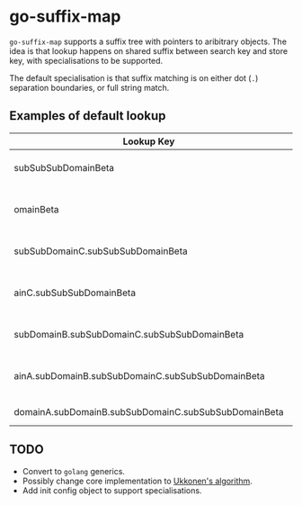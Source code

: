 
# go-suffix-map

`go-suffix-map` supports a suffix tree with pointers to aribitrary objects.  The idea is that lookup happens on shared suffix between search key and store key, with specialisations to be supported.

The default specialisation is that suffix matching is on either dot (`.`) separation boundaries, or full string match.

## Examples of default lookup

| Lookup Key | Storage key | Matches? | Comment |
| -----------| ----------- | -------- | ------- |
| subSubSubDomainBeta | domainA.subDomainB.subSubDomainC.subSubSubDomainBeta | true | matches on `.` boundary |
| omainBeta | domainA.subDomainB.subSubDomainC.subSubSubDomainBeta | false | does not match on `.` boundary |
| subSubDomainC.subSubSubDomainBeta | domainA.subDomainB.subSubDomainC.subSubSubDomainBeta | true | matches on `.` boundary |
| ainC.subSubSubDomainBeta | domainA.subDomainB.subSubDomainC.subSubSubDomainBeta | false | does not match on `.` boundary |
| subDomainB.subSubDomainC.subSubSubDomainBeta | domainA.subDomainB.subSubDomainC.subSubSubDomainBeta | true | matches on `.` boundary |
| ainA.subDomainB.subSubDomainC.subSubSubDomainBeta | domainA.subDomainB.subSubDomainC.subSubSubDomainBeta | false | does not match on `.` boundary |
| domainA.subDomainB.subSubDomainC.subSubSubDomainBeta | domainA.subDomainB.subSubDomainC.subSubSubDomainBeta | true | full string match |


## TODO

- Convert to `golang` generics.
- Possibly change core implementation to [Ukkonen's algorithm](https://en.wikipedia.org/wiki/Ukkonen%27s_algorithm).
- Add init config object to support specialisations.
